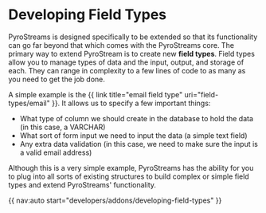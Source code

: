 # Developing Field Types

PyroStreams is designed specifically to be extended so that its functionality can go far beyond that which comes with the PyroStreams core. The primary way to extend PyroStream is to create new <strong>field types</strong>. Field types allow you to manage types of data and the input, output, and storage of each. They can range in complexity to a few lines of code to as many as you need to get the job done.

A simple example is the {{ link title="email field type" uri="field-types/email" }}. It allows us to specify a few important things:

* What type of column we should create in the database to hold the data (in this case, a VARCHAR)
* What sort of form input we need to input the data (a simple text field)
* Any extra data validation (in this case, we need to make sure the input is a valid email address)

Although this is a very simple example, PyroStreams has the ability for you to plug into all sorts of existing structures to build complex or simple field types and extend PyroStreams' functionality.

{{ nav:auto start="developers/addons/developing-field-types" }}